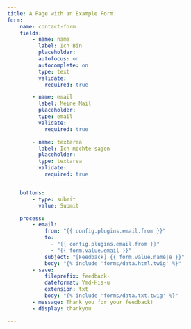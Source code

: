 ```yaml
---
title: A Page with an Example Form
form:
    name: contact-form
    fields:
        - name: name
          label: Ich Bin
          placeholder:
          autofocus: on
          autocomplete: on
          type: text
          validate:
            required: true

        - name: email
          label: Meine Mail
          placeholder:
          type: email
          validate:
            required: true

        - name: textarea
          label: Ich möchte sagen
          placeholder:
          type: textarea
          validate:
            required: true


    buttons:
        - type: submit
          value: Submit

    process:
        - email:
            from: "{{ config.plugins.email.from }}"
            to:
              - "{{ config.plugins.email.from }}"
              - "{{ form.value.email }}"
            subject: "[Feedback] {{ form.value.name|e }}"
            body: "{% include 'forms/data.html.twig' %}"
        - save:
            fileprefix: feedback-
            dateformat: Ymd-His-u
            extension: txt
            body: "{% include 'forms/data.txt.twig' %}"
        - message: Thank you for your feedback!
        - display: thankyou

---
```


